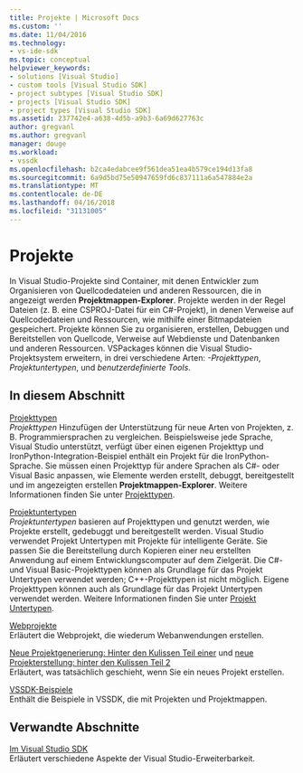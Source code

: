 ```yaml
---
title: Projekte | Microsoft Docs
ms.custom: ''
ms.date: 11/04/2016
ms.technology:
- vs-ide-sdk
ms.topic: conceptual
helpviewer_keywords:
- solutions [Visual Studio]
- custom tools [Visual Studio SDK]
- project subtypes [Visual Studio SDK]
- projects [Visual Studio SDK]
- project types [Visual Studio SDK]
ms.assetid: 237742e4-a638-4d5b-a9b3-6a69d627763c
author: gregvanl
ms.author: gregvanl
manager: douge
ms.workload:
- vssdk
ms.openlocfilehash: b2ca4edabcee9f561dea51ea4b579ce194d13fa8
ms.sourcegitcommit: 6a9d5bd75e50947659fd6c837111a6a547884e2a
ms.translationtype: MT
ms.contentlocale: de-DE
ms.lasthandoff: 04/16/2018
ms.locfileid: "31131005"
---
```

# <a name="projects"></a>Projekte
In Visual Studio-Projekte sind Container, mit denen Entwickler zum Organisieren von Quellcodedateien und anderen Ressourcen, die in angezeigt werden **Projektmappen-Explorer**. Projekte werden in der Regel Dateien (z. B. eine CSPROJ-Datei für ein C#-Projekt), in denen Verweise auf Quellcodedateien und Ressourcen, wie mithilfe einer Bitmapdateien gespeichert. Projekte können Sie zu organisieren, erstellen, Debuggen und Bereitstellen von Quellcode, Verweise auf Webdienste und Datenbanken und anderen Ressourcen. VSPackages können die Visual Studio-Projektsystem erweitern, in drei verschiedene Arten: *-Projekttypen*, *Projektuntertypen*, und *benutzerdefinierte Tools*.  
  
## <a name="in-this-section"></a>In diesem Abschnitt  
 [Projekttypen](../../extensibility/internals/project-types.md)  
 *Projekttypen* Hinzufügen der Unterstützung für neue Arten von Projekten, z. B. Programmiersprachen zu vergleichen. Beispielsweise jede Sprache, Visual Studio unterstützt, verfügt über einen eigenen Projekttyp und IronPython-Integration-Beispiel enthält ein Projekt für die IronPython-Sprache. Sie müssen einen Projekttyp für andere Sprachen als C#- oder Visual Basic anpassen, wie Elemente werden erstellt, debuggt, bereitgestellt und im angezeigten erstellen **Projektmappen-Explorer**. Weitere Informationen finden Sie unter [Projekttypen](../../extensibility/internals/project-types.md).  
  
 [Projektuntertypen](../../extensibility/internals/project-subtypes.md)  
 *Projektuntertypen* basieren auf Projekttypen und genutzt werden, wie Projekte erstellt, gedebuggt und bereitgestellt werden. Visual Studio verwendet Projekt Untertypen mit Projekte für intelligente Geräte. Sie passen Sie die Bereitstellung durch Kopieren einer neu erstellten Anwendung auf einem Entwicklungscomputer auf dem Zielgerät. Die C#- und Visual Basic-Projekttypen können als Grundlage für das Projekt Untertypen verwendet werden; C++-Projekttypen ist nicht möglich. Eigene Projekttypen können auch als Grundlage für das Projekt Untertypen verwendet werden. Weitere Informationen finden Sie unter [Projekt Untertypen](../../extensibility/internals/project-subtypes.md).  
  
 [Webprojekte](../../extensibility/internals/web-projects.md)  
 Erläutert die Webprojekt, die wiederum Webanwendungen erstellen.  
  
 [Neue Projektgenerierung: Hinter den Kulissen Teil einer](../../extensibility/internals/new-project-generation-under-the-hood-part-one.md) und [neue Projekterstellung: hinter den Kulissen Teil 2](../../extensibility/internals/new-project-generation-under-the-hood-part-two.md)  
 Erläutert, was tatsächlich geschieht, wenn Sie ein neues Projekt erstellen.  
  
 [VSSDK-Beispiele](http://aka.ms/vs2015sdksamples)  
 Enthält die Beispiele in VSSDK, die mit Projekten und Projektmappen.  
  
## <a name="related-sections"></a>Verwandte Abschnitte  
 [Im Visual Studio SDK](../../extensibility/internals/inside-the-visual-studio-sdk.md)  
 Erläutert verschiedene Aspekte der Visual Studio-Erweiterbarkeit.